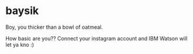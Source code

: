 # baysik
Boy, you thicker than a bowl of oatmeal.

How basic are you?? Connect your instagram account and IBM Watson will let ya kno :)
